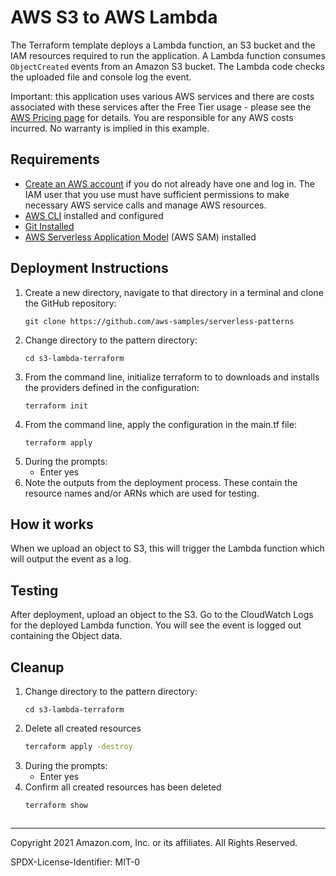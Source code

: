 # AWS S3 to AWS Lambda

The Terraform template deploys a Lambda function, an S3 bucket and the IAM resources required to run the application. A Lambda function consumes <code>ObjectCreated</code> events from an Amazon S3 bucket. The Lambda code checks the uploaded file and console log the event.

Important: this application uses various AWS services and there are costs associated with these services after the Free Tier usage - please see the [AWS Pricing page](https://aws.amazon.com/pricing/) for details. You are responsible for any AWS costs incurred. No warranty is implied in this example.

## Requirements

* [Create an AWS account](https://portal.aws.amazon.com/gp/aws/developer/registration/index.html) if you do not already have one and log in. The IAM user that you use must have sufficient permissions to make necessary AWS service calls and manage AWS resources.
* [AWS CLI](https://docs.aws.amazon.com/cli/latest/userguide/install-cliv2.html) installed and configured
* [Git Installed](https://git-scm.com/book/en/v2/Getting-Started-Installing-Git)
* [AWS Serverless Application Model](https://docs.aws.amazon.com/serverless-application-model/latest/developerguide/serverless-sam-cli-install.html) (AWS SAM) installed

## Deployment Instructions

1. Create a new directory, navigate to that directory in a terminal and clone the GitHub repository:
    ``` 
    git clone https://github.com/aws-samples/serverless-patterns
    ```
1. Change directory to the pattern directory:
    ```
    cd s3-lambda-terraform
    ```
1. From the command line, initialize terraform to  to downloads and installs the providers defined in the configuration:
    ```
    terraform init
    ```
1. From the command line, apply the configuration in the main.tf file:
    ```
    terraform apply
    ```
1. During the prompts:
    * Enter yes
1. Note the outputs from the deployment process. These contain the resource names and/or ARNs which are used for testing.

## How it works

When we upload an object to S3, this will trigger the Lambda function which will output the event as a log.

## Testing

After deployment, upload an object to the S3. Go to the CloudWatch Logs for the deployed Lambda function. You will see the event is logged out containing the Object data.

## Cleanup
 
1. Change directory to the pattern directory:
    ```
    cd s3-lambda-terraform
    ```
1. Delete all created resources
    ```bash
    terraform apply -destroy
    ```
1. During the prompts:
    * Enter yes
1. Confirm all created resources has been deleted
    ```bash
    terraform show
    ```
    ```
----
Copyright 2021 Amazon.com, Inc. or its affiliates. All Rights Reserved.

SPDX-License-Identifier: MIT-0

